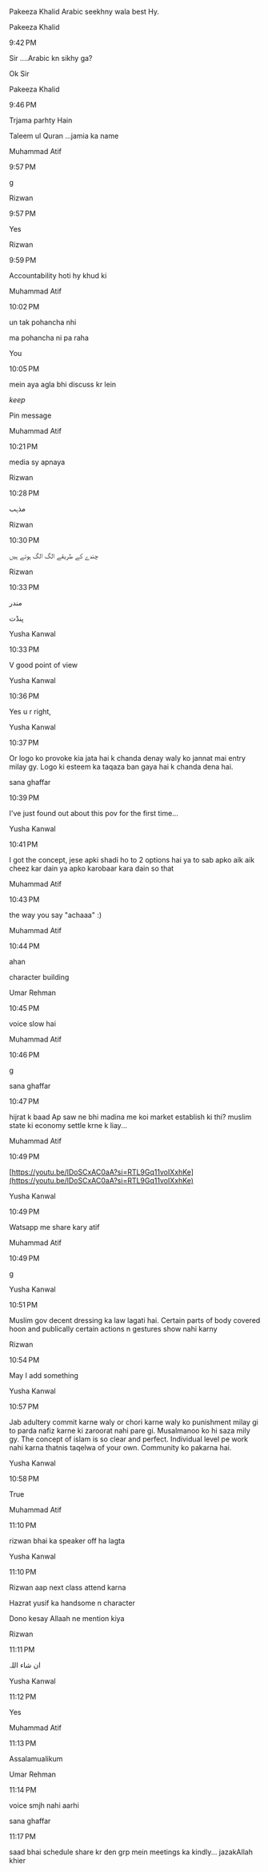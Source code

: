 Pakeeza Khalid
Arabic seekhny wala best Hy.

Pakeeza Khalid

9:42 PM

Sir ....Arabic kn sikhy ga?

Ok Sir

Pakeeza Khalid

9:46 PM

Trjama parhty Hain

Taleem ul Quran ...jamia ka name

Muhammad Atif

9:57 PM

g

Rizwan

9:57 PM

Yes

Rizwan

9:59 PM

Accountability hoti hy khud ki

Muhammad Atif

10:02 PM

un tak pohancha nhi

ma pohancha ni pa raha

You

10:05 PM

mein aya agla bhi discuss kr lein

_keep_

Pin message

Muhammad Atif

10:21 PM

media sy apnaya

Rizwan

10:28 PM

مذہب

Rizwan

10:30 PM

چندے کے طریقے الگ الگ ہوتے ہیں

Rizwan

10:33 PM

مندر

پنڈت

Yusha Kanwal

10:33 PM

V good point of view

Yusha Kanwal

10:36 PM

Yes u r right,

Yusha Kanwal

10:37 PM

Or logo ko provoke kia jata hai k chanda denay waly ko jannat mai entry milay gy. Logo ki esteem ka taqaza ban gaya hai k chanda dena hai.

sana ghaffar

10:39 PM

I've just found out about this pov for the first time...

Yusha Kanwal

10:41 PM

I got the concept, jese apki shadi ho to 2 options hai ya to sab apko aik aik cheez kar dain ya apko karobaar kara dain so that

Muhammad Atif

10:43 PM

the way you say "achaaa" :)

Muhammad Atif

10:44 PM

ahan

character building

Umar Rehman

10:45 PM

voice slow hai

Muhammad Atif

10:46 PM

g

sana ghaffar

10:47 PM

hijrat k baad Ap saw ne bhi madina me koi market establish ki thi? muslim state ki economy settle krne k liay...

Muhammad Atif

10:49 PM

[https://youtu.be/lDoSCxAC0aA?si=RTL9Gq11voIXxhKe](https://youtu.be/lDoSCxAC0aA?si=RTL9Gq11voIXxhKe)

Yusha Kanwal

10:49 PM

Watsapp me share kary atif

Muhammad Atif

10:49 PM

g

Yusha Kanwal

10:51 PM

Muslim gov decent dressing ka law lagati hai. Certain parts of body covered hoon and publically certain actions n gestures show nahi karny

Rizwan

10:54 PM

May I add something

Yusha Kanwal

10:57 PM

Jab adultery commit karne waly or chori karne waly ko punishment milay gi to parda nafiz karne ki zaroorat nahi pare gi. Musalmanoo ko hi saza mily gy. The concept of islam is so clear and perfect. Individual level pe work nahi karna thatnis taqelwa of your own. Community ko pakarna hai.

Yusha Kanwal

10:58 PM

True

Muhammad Atif

11:10 PM

rizwan bhai ka speaker off ha lagta

Yusha Kanwal

11:10 PM

Rizwan aap next class attend karna

Hazrat yusif ka handsome n character

Dono kesay Allaah ne mention kiya

Rizwan

11:11 PM

ان شاء اللہ

Yusha Kanwal

11:12 PM

Yes

Muhammad Atif

11:13 PM

Assalamualikum

Umar Rehman

11:14 PM

voice smjh nahi aarhi

sana ghaffar

11:17 PM

saad bhai schedule share kr den grp mein meetings ka kindly... jazakAllah khier